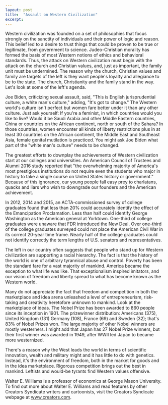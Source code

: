 ```yaml
---
layout: post
title:  "Assault on Western Civilization"
excerpt:
---
```




Western civilization was founded on a set of philosophies that focus strongly on the sanctity of individuals and their power of logic and reason. This belief led to a desire to trust things that could be proven to be true or legitimate, from government to science. Judeo-Christian morality has formed the basis of most Western notions of ethics and behavioral standards. Thus, the attack on Western civilization must begin with the attack on the church and Christian values, and, just as important, the family unit must be undermined. The reason why the church, Christian values and family are targets of the left is they want people's loyalty and allegiance to be to the state. The church, Christianity and the family stand in the way. Let's look at some of the left's agenda.

Joe Biden, criticizing sexual assault, said, "This is English jurisprudential culture, a white man's culture," adding, "It's got to change." The Western world's culture isn't perfect but women fare better under it than any other culture. Just ask yourself: If you're a feminist, in which countries would you like to live? Would it be Saudi Arabia and other Middle Eastern countries, China or countries on the African continent, north or south of the Sahara? In those countries, women encounter all kinds of liberty restrictions plus in at least 30 countries on the African continent, the Middle East and Southeast Asia, female genital mutilation is practiced. You might ask Joe Biden what part of the "white man's culture" needs to be changed.

The greatest efforts to downplay the achievements of Western civilization start at our colleges and universities. An American Council of Trustees and Alumni 2016 study reported that "the overwhelming majority of America's most prestigious institutions do not require even the students who major in history to take a single course on United States history or government." Because of this ignorance, our young people fall easy prey to charlatans, quacks and liars who wish to downgrade our founders and the American achievement. 

In 2012, 2014 and 2015, an ACTA-commissioned survey of college graduates found that less than 20% could accurately identify the effect of the Emancipation Proclamation. Less than half could identify George Washington as the American general at Yorktown. One-third of college graduates were unaware that FDR introduced the New Deal. Over one-third of the college graduates surveyed could not place the American Civil War in its correct 20-year time frame. Nearly half of the college graduates could not identify correctly the term lengths of U.S. senators and representatives. 

The left in our country often suggests that people who stand up for Western civilization are supporting a racial hierarchy. The fact is that the history of the world is one of arbitrary tyrannical abuse and control. Poverty has been the standard fare for a vast majority of mankind. America became the exception to what life was like. That exceptionalism inspired imitators, and our vision of freedom and liberty spread to what has become known as the Western world.



Many do not appreciate the fact that freedom and competition in both the marketplace and idea arena unleashed a level of entrepreneurism, risk-taking and creativity heretofore unknown to mankind. Look at the marketplace of ideas. The Nobel Prize has been awarded to 860 people since its inception in 1901. The prizewinner distribution: Americans (375), United Kingdom (131) Germany (108), France (69) and Sweden (32); that's 83% of Nobel Prizes won. The large majority of other Nobel winners are mostly westerners. I might add that Japan has 27 Nobel Prize winners, but their first winner was awarded in 1949, after WWII led Japan to became more westernized.

There's a reason why the West leads the world in terms of scientific innovation, wealth and military might and it has little to do with genetics. Instead, it's the environment of freedom, both in the market for goods and in the idea marketplace. Rigorous competition brings out the best in mankind. Leftists and would-be tyrants find Western values offensive.

Walter E. Williams is a professor of economics at George Mason University. To find out more about Walter E. Williams and read features by other Creators Syndicate writers and cartoonists, visit the Creators Syndicate webpage at www.creators.com.

